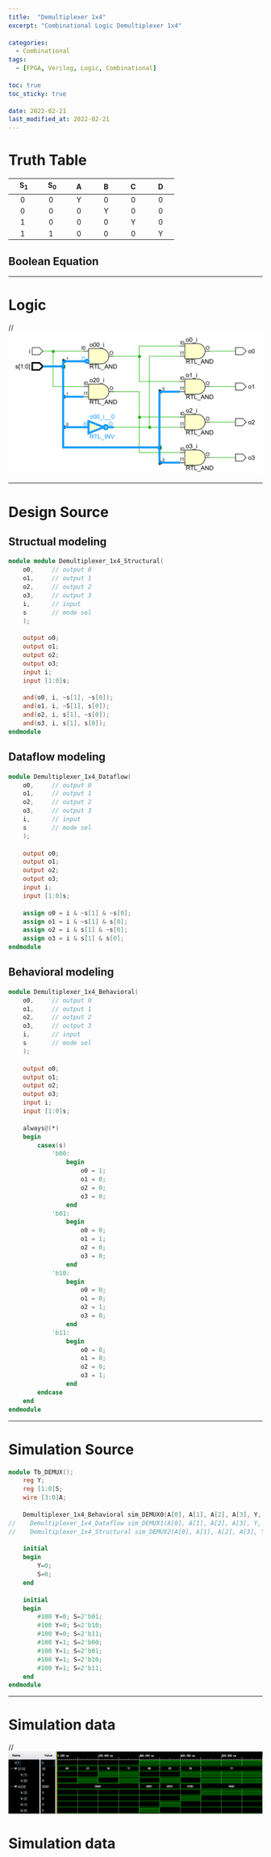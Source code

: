 ```yaml
---
title:  "Demultiplexer 1x4"
excerpt: "Combinational Logic Demultiplexer 1x4"

categories:
  - Combinational
tags:
  - [FPGA, Verilog, Logic, Combinational]

toc: true
toc_sticky: true

date: 2022-02-21
last_modified_at: 2022-02-21
---
```


# Truth Table

| &nbsp; &nbsp; S<sub>1<sub> &nbsp; &nbsp; | &nbsp; &nbsp; S<sub>0<sub> &nbsp; &nbsp; | &nbsp; &nbsp; A &nbsp; &nbsp; | &nbsp; &nbsp; B &nbsp; &nbsp; | &nbsp; &nbsp; C &nbsp; &nbsp; | &nbsp; &nbsp; D &nbsp; &nbsp; |
|:---:|:---:|:---:|:---:|:---:|:---:|
|  0  |  0  |  Y  |  0  |  0  |  0  |
|  0  |  0  |  0  |  Y  |  0  |  0  |
|  1  |  0  |  0  |  0  |  Y  |  0  |
|  1  |  1  |  0  |  0  |  0  |  Y  |

## Boolean Equation

---

# Logic

// ![DEMUX](/images/2022-02-21-DEMUX/logic.png)

---

# Design Source

## Structual modeling

```verilog
module module Demultiplexer_1x4_Structural(
    o0,     // output 0 
    o1,     // output 1
    o2,     // output 2
    o3,     // output 3
    i,      // input 
    s       // mode sel
    );
    
    output o0;
    output o1;
    output o2;
    output o3;
    input i; 
    input [1:0]s;
    
    and(o0, i, ~s[1], ~s[0]);
    and(o1, i, ~S[1], s[0]);
    and(o2, i, s[1], ~s[0]);
    and(o3, i, s[1], s[0]);
endmodule
```

## Dataflow modeling

```verilog
module Demultiplexer_1x4_Dataflow(
    o0,     // output 0 
    o1,     // output 1
    o2,     // output 2
    o3,     // output 3
    i,      // input 
    s       // mode sel
    );
    
    output o0;
    output o1;
    output o2;
    output o3;
    input i; 
    input [1:0]s;
    
    assign o0 = i & ~s[1] & ~s[0];
    assign o1 = i & ~s[1] & s[0];
    assign o2 = i & s[1] & ~s[0];
    assign o3 = i & s[1] & s[0];
endmodule
```

## Behavioral modeling

```verilog
module Demultiplexer_1x4_Behavioral(
    o0,     // output 0 
    o1,     // output 1
    o2,     // output 2
    o3,     // output 3
    i,      // input 
    s       // mode sel
    );
    
    output o0;
    output o1;
    output o2;
    output o3;
    input i; 
    input [1:0]s;
    
    always@(*)
    begin
        casex(s)
            'b00:
                begin
                    o0 = 1;
                    o1 = 0;
                    o2 = 0;
                    o3 = 0;
                end
            'b01:
                begin
                    o0 = 0;
                    o1 = 1;
                    o2 = 0;
                    o3 = 0;
                end
            'b10:
                begin
                    o0 = 0;
                    o1 = 0;
                    o2 = 1;
                    o3 = 0;
                end
            'b11:
                begin
                    o0 = 0;
                    o1 = 0;
                    o2 = 0;
                    o3 = 1;
                end
        endcase
    end
endmodule
```
---

# Simulation Source

```verilog
module Tb_DEMUX();
    reg Y;
    reg [1:0]S;
    wire [3:0]A;
    
    Demultiplexer_1x4_Behavioral sim_DEMUX0(A[0], A[1], A[2], A[3], Y, S);
//    Demultiplexer_1x4_Dataflow sim_DEMUX1(A[0], A[1], A[2], A[3], Y, S);
//    Demultiplexer_1x4_Structural sim_DEMUX2(A[0], A[1], A[2], A[3], Y, S);
    
    initial
    begin
        Y=0;
        S=0;
    end
    
    initial
    begin
        #100 Y=0; S=2'b01;
        #100 Y=0; S=2'b10;
        #100 Y=0; S=2'b11;
        #100 Y=1; S=2'b00;
        #100 Y=1; S=2'b01;
        #100 Y=1; S=2'b10;
        #100 Y=1; S=2'b11;
    end
endmodule
```
---

# Simulation data

// ![Tb_DEMUX](/images/2022-02-21-DEMUX/tb.png)

# Simulation data
